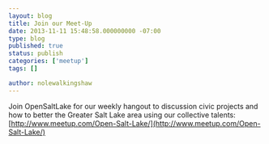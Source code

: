 ```yaml
---
layout: blog
title: Join our Meet-Up
date: 2013-11-11 15:48:58.000000000 -07:00
type: blog
published: true
status: publish
categories: ['meetup']
tags: []

author: nolewalkingshaw
---
```

Join OpenSaltLake for our weekly hangout to discussion civic projects and how to better the Greater Salt Lake area using our collective talents: [http://www.meetup.com/Open-Salt-Lake/](http://www.meetup.com/Open-Salt-Lake/)
